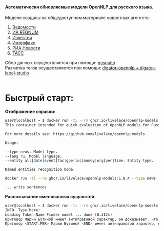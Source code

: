#### Автоматически обновляемые модели [OpenNLP](https://opennlp.apache.org/) для русского языка.

Модели созданы на общедоступном материале новостных агентств:  
  
1. [Ведомости](https://www.vedomosti.ru/)
2. [ИА REGNUM](https://regnum.ru)  
3. [Известия](https://iz.ru/) 
4. [Интерфакс](http://www.interfax.ru/) 
5. [РИА Новости](https://ria.ru/)
6. [ТАСС](http://tass.ru)  

  

Сбор данных осуществляется при помощи: [gosquito](https://github.com/livelace/gosquito)  
Разметка тегов осуществляется при помощи: [digator-opennlp + digator-label-studio](https://github.com/livelace/digator)  
<br>

# Быстрый старт:

**Отображение справки:**

```bash
user@localhost ~ $ docker run -ti --rm ghcr.io/livelace/opennlp-models:1.8.4
This container intended for quick evaluation of OpenNLP models for Russian language whose based on various news feeds.

For more details see: https://github.com/livelace/opennlp-models

Usage:

--type news. Model type.
--lang ru. Model language.
--entity all|date|event|fac|gpe|loc|money|org|per|time. Entity type.

Named entities recognition mode:

docker run -ti --rm ghcr.io/livelace/opennlp-models:1.8.4 --type news --lang ru --entity all

... write sentences
```

**Распознавание именованных сущностей:**

```bash
user@localhost ~ $ docker run -ti --rm ghcr.io/livelace/opennlp-models:1.8.4 --type news --lang ru --entity all
INFO: Type here: 
Loading Token Name Finder model ... done (0.312s)
Приговор Марии Бутиной имеет антиправовой характер, он доказывает, что США ради геополитических интересов готовы нарушать фундаментальные принципы построения своей правовой системы, заявил РИА Новости председатель комитета Совета Федерации по конституционному законодательству Андрей Клишас.
Приговор <START:PER> Марии Бутиной <END> имеет антиправовой характер, он доказывает, что <START:GPE> США <END> ради геополитических интересов готовы нарушать фундаментальные принципы построения своей правовой системы, заявил <START:ORG> РИА Новости <END> председатель комитета <START:ORG> Совета Федерации <END> по конституционному законодательству <START:PER> Андрей Клишас. <END>
```
